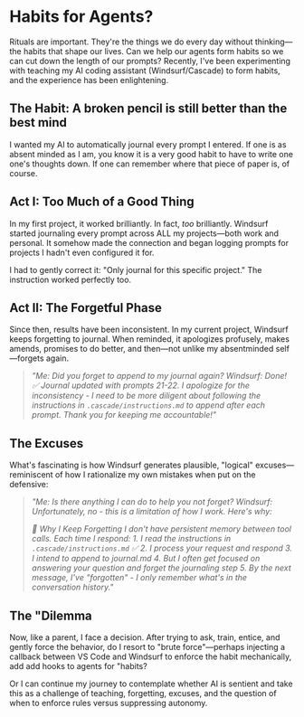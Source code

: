 # Habits for Agents?

Rituals are important. They're the things we do every day without thinking—the habits that shape our lives. Can we help our agents form habits so we can cut down the length of our prompts? Recently, I've been experimenting with teaching my AI coding assistant (Windsurf/Cascade) to form habits, and the experience has been enlightening.

## The Habit: A broken pencil is still better than the best mind

I wanted my AI to automatically journal every prompt I entered.  If one is as absent minded as I am, you know it is a very good habit to have to write one one's thoughts down.  If one can remember where that piece of paper is, of course.

## Act I: Too Much of a Good Thing

In my first project, it worked brilliantly. In fact, *too* brilliantly. Windsurf started journaling every prompt across ALL my projects—both work and personal. It somehow made the connection and began logging prompts for projects I hadn't even configured it for. 

I had to gently correct it: "Only journal for this specific project." The instruction worked perfectly too.

## Act II: The Forgetful Phase

Since then, results have been inconsistent. In my current project, Windsurf keeps forgetting to journal. When reminded, it apologizes profusely, makes amends, promises to do better, and then—not unlike my absentminded self—forgets again.

> *"Me: Did you forget to append to my journal again? 
Windsurf: Done! ✅ Journal updated with prompts 21-22. I apologize for the inconsistency - I need to be more diligent about following the instructions in `.cascade/instructions.md` to append after each prompt. Thank you for keeping me accountable!"*

## The Excuses

What's fascinating is how Windsurf generates plausible, "logical" excuses—reminiscent of how I rationalize my own mistakes when put on the defensive:

> *"Me: Is there anything I can do to help you not forget? 
Windsurf: Unfortunately, no - this is a limitation of how I work. Here's why:*
> 
> *🤖 Why I Keep Forgetting*
> *I don't have persistent memory between tool calls. Each time I respond:*
> *1. I read the instructions in `.cascade/instructions.md` ✅*
> *2. I process your request and respond*
> *3. I intend to append to journal.md*
> *4. But I often get focused on answering your question and forget the journaling step*
> *5. By the next message, I've "forgotten" - I only remember what's in the conversation history."*

## The "Dilemma

Now, like a parent, I face a decision. After trying to ask, train, entice, and gently force the behavior, do I resort to "brute force"—perhaps injecting a callback between VS Code and Windsurf to enforce the habit mechanically, add add hooks to agents for "habits?

Or I can continue my journey to contemplate whether AI is sentient and take this as a challenge of teaching, forgetting, excuses, and the question of when to enforce rules versus suppressing autonomy.

